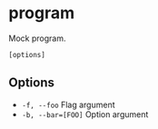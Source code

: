 # program

Mock program.

```synposis
[options]
```

## Options

* `-f, --foo` Flag argument
* `-b, --bar=[FOO]` Option argument

